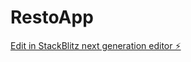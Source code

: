 # RestoApp

[Edit in StackBlitz next generation editor ⚡️](https://stackblitz.com/~/github.com/padamgondssid/RestoApp)